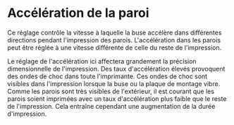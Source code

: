 Accélération de la paroi
====
Ce réglage contrôle la vitesse à laquelle la buse accélère dans différentes directions pendant l'impression des parois. L'accélération dans les parois peut être réglée à une vitesse différente de celle du reste de l'impression.

Le réglage de l'accélération ici affectera grandement la précision dimensionnelle de l'impression. Des taux d'accélération élevés provoquent des ondes de choc dans toute l'imprimante. Ces ondes de choc sont visibles dans l'impression lorsque la buse ou la plaque de montage vibre. Comme les parois sont très visibles de l'extérieur, il est courant que les parois soient imprimées avec un taux d'accélération plus faible que le reste de l'impression. Cela entraîne cependant une augmentation de la durée d'impression.

